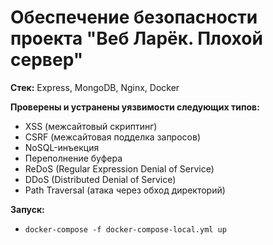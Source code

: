 # Обеспечение безопасности проекта "Веб Ларёк. Плохой сервер"
**Стек:** Express, MongoDB, Nginx, Docker

**Проверены и устранены уязвимости следующих типов:**
* XSS (межсайтовый скриптинг)
* CSRF (межсайтовая подделка запросов)
* NoSQL-инъекция
* Переполнение буфера
* ReDoS (Regular Expression Denial of Service)
* DDoS (Distributed Denial of Service)
* Path Traversal (атака через обход директорий)

**Запуск:**
* `docker-compose -f docker-compose-local.yml up`
